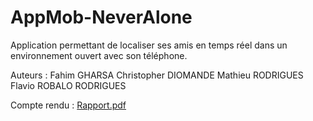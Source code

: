 # AppMob-NeverAlone
Application permettant de localiser ses amis en temps réel dans un environnement ouvert avec son téléphone.

Auteurs :
Fahim GHARSA
Christopher DIOMANDE
Mathieu RODRIGUES
Flavio ROBALO RODRIGUES

Compte rendu :
[Rapport.pdf](https://github.com/fahimgha/AppMob-NeverAlone/files/6224014/Rapport.pdf)

